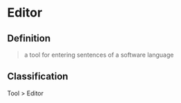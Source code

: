 # Editor
## Definition
> a tool for entering sentences of a software language

## Classification
Tool \> Editor
